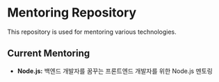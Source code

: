 # Mentoring Repository

This repository is used for mentoring various technologies.

## Current Mentoring

*   **Node.js:** 백엔드 개발자를 꿈꾸는 프론트엔드 개발자를 위한 Node.js 멘토링